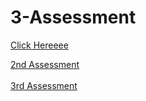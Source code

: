 # 3-Assessment

<a href="https://ii17011701.github.io/Assessment">Click Hereeee</a>


<a href="https://ii17011701.github.io/Assessment/2ndAssessment">2nd Assessment</a> <br><br>
<a href="https://ii17011701.github.io/Assessment/3ʳᵈ Assessment">3rd Assessment</a>
